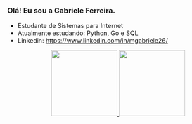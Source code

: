### Olá! Eu sou a Gabriele Ferreira.

- Estudante de Sistemas para Internet
- Atualmente estudando: Python, Go e SQL
- Linkedin: https://www.linkedin.com/in/mgabriele26/

<div align="center">
  <a href="https://github.com/rafaballerini">
  <img height="150em" src="https://github-readme-stats.vercel.app/api?username=mgabrielef&show_icons=true&theme=tokyonight&include_all_commits=true&count_private=true"/>
  <img height="150em" src="https://github-readme-stats.vercel.app/api/top-langs/?username=mgabrielef&layout=compact&langs_count=7&theme=tokyonight"/>
</div>

